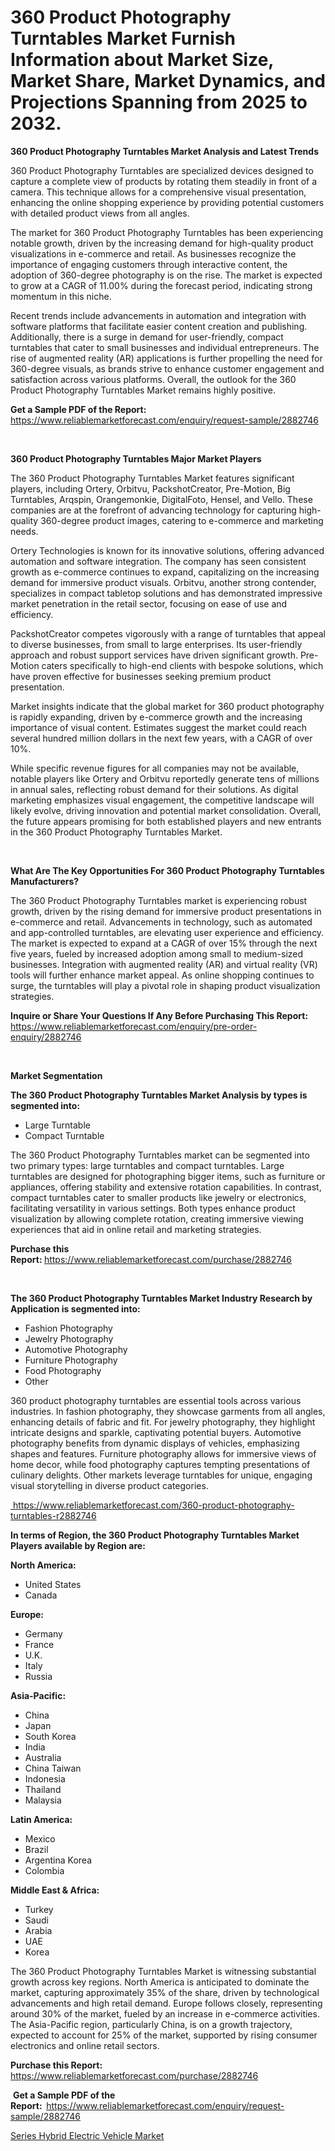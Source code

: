 <p><h1>360 Product Photography Turntables Market Furnish Information about Market Size, Market Share, Market Dynamics, and Projections Spanning from 2025 to 2032.</h1></p><p><strong>360 Product Photography Turntables Market Analysis and Latest Trends</strong></p>
<p><p>360 Product Photography Turntables are specialized devices designed to capture a complete view of products by rotating them steadily in front of a camera. This technique allows for a comprehensive visual presentation, enhancing the online shopping experience by providing potential customers with detailed product views from all angles. </p><p>The market for 360 Product Photography Turntables has been experiencing notable growth, driven by the increasing demand for high-quality product visualizations in e-commerce and retail. As businesses recognize the importance of engaging customers through interactive content, the adoption of 360-degree photography is on the rise. The market is expected to grow at a CAGR of 11.00% during the forecast period, indicating strong momentum in this niche.</p><p>Recent trends include advancements in automation and integration with software platforms that facilitate easier content creation and publishing. Additionally, there is a surge in demand for user-friendly, compact turntables that cater to small businesses and individual entrepreneurs. The rise of augmented reality (AR) applications is further propelling the need for 360-degree visuals, as brands strive to enhance customer engagement and satisfaction across various platforms. Overall, the outlook for the 360 Product Photography Turntables Market remains highly positive.</p></p>
<p><strong>Get a Sample PDF of the Report:&nbsp;</strong> <a href="https://www.reliablemarketforecast.com/enquiry/request-sample/2882746?utm_campaign=2740&utm_medium=2&utm_source=Github&utm_content=ia&utm_term=13032025&utm_id=360-product-photography-turntables">https://www.reliablemarketforecast.com/enquiry/request-sample/2882746</a></p>
<p>&nbsp;</p>
<p><strong>360 Product Photography Turntables Major Market Players</strong></p>
<p><p>The 360 Product Photography Turntables Market features significant players, including Ortery, Orbitvu, PackshotCreator, Pre-Motion, Big Turntables, Arqspin, Orangemonkie, DigitalFoto, Hensel, and Vello. These companies are at the forefront of advancing technology for capturing high-quality 360-degree product images, catering to e-commerce and marketing needs.</p><p>Ortery Technologies is known for its innovative solutions, offering advanced automation and software integration. The company has seen consistent growth as e-commerce continues to expand, capitalizing on the increasing demand for immersive product visuals. Orbitvu, another strong contender, specializes in compact tabletop solutions and has demonstrated impressive market penetration in the retail sector, focusing on ease of use and efficiency.</p><p>PackshotCreator competes vigorously with a range of turntables that appeal to diverse businesses, from small to large enterprises. Its user-friendly approach and robust support services have driven significant growth. Pre-Motion caters specifically to high-end clients with bespoke solutions, which have proven effective for businesses seeking premium product presentation.</p><p>Market insights indicate that the global market for 360 product photography is rapidly expanding, driven by e-commerce growth and the increasing importance of visual content. Estimates suggest the market could reach several hundred million dollars in the next few years, with a CAGR of over 10%.</p><p>While specific revenue figures for all companies may not be available, notable players like Ortery and Orbitvu reportedly generate tens of millions in annual sales, reflecting robust demand for their solutions. As digital marketing emphasizes visual engagement, the competitive landscape will likely evolve, driving innovation and potential market consolidation. Overall, the future appears promising for both established players and new entrants in the 360 Product Photography Turntables Market.</p></p>
<p>&nbsp;</p>
<p><strong>What Are The Key Opportunities For 360 Product Photography Turntables Manufacturers?</strong></p>
<p><p>The 360 Product Photography Turntables market is experiencing robust growth, driven by the rising demand for immersive product presentations in e-commerce and retail. Advancements in technology, such as automated and app-controlled turntables, are elevating user experience and efficiency. The market is expected to expand at a CAGR of over 15% through the next five years, fueled by increased adoption among small to medium-sized businesses. Integration with augmented reality (AR) and virtual reality (VR) tools will further enhance market appeal. As online shopping continues to surge, the turntables will play a pivotal role in shaping product visualization strategies.</p></p>
<p><strong>Inquire or Share Your Questions If Any Before Purchasing This Report:</strong> <a href="https://www.reliablemarketforecast.com/enquiry/pre-order-enquiry/2882746?utm_campaign=2740&utm_medium=2&utm_source=Github&utm_content=ia&utm_term=13032025&utm_id=360-product-photography-turntables">https://www.reliablemarketforecast.com/enquiry/pre-order-enquiry/2882746</a></p>
<p>&nbsp;</p>
<p><strong>Market Segmentation</strong></p>
<p><strong>The 360 Product Photography Turntables Market Analysis by types is segmented into:</strong></p>
<p><ul><li>Large Turntable</li><li>Compact Turntable</li></ul></p>
<p><p>The 360 Product Photography Turntables market can be segmented into two primary types: large turntables and compact turntables. Large turntables are designed for photographing bigger items, such as furniture or appliances, offering stability and extensive rotation capabilities. In contrast, compact turntables cater to smaller products like jewelry or electronics, facilitating versatility in various settings. Both types enhance product visualization by allowing complete rotation, creating immersive viewing experiences that aid in online retail and marketing strategies.</p></p>
<p><strong>Purchase this Report:&nbsp;</strong><a href="https://www.reliablemarketforecast.com/purchase/2882746?utm_campaign=2740&utm_medium=2&utm_source=Github&utm_content=ia&utm_term=13032025&utm_id=360-product-photography-turntables">https://www.reliablemarketforecast.com/purchase/2882746</a></p>
<p>&nbsp;</p>
<p><strong>The 360 Product Photography Turntables Market Industry Research by Application is segmented into:</strong></p>
<p><ul><li>Fashion Photography</li><li>Jewelry Photography</li><li>Automotive Photography</li><li>Furniture Photography</li><li>Food Photography</li><li>Other</li></ul></p>
<p><p>360 product photography turntables are essential tools across various industries. In fashion photography, they showcase garments from all angles, enhancing details of fabric and fit. For jewelry photography, they highlight intricate designs and sparkle, captivating potential buyers. Automotive photography benefits from dynamic displays of vehicles, emphasizing shapes and features. Furniture photography allows for immersive views of home decor, while food photography captures tempting presentations of culinary delights. Other markets leverage turntables for unique, engaging visual storytelling in diverse product categories.</p></p>
<p><a href="https://www.reliablemarketforecast.com/360-product-photography-turntables-r2882746?utm_campaign=2740&utm_medium=2&utm_source=Github&utm_content=ia&utm_term=13032025&utm_id=360-product-photography-turntables">&nbsp;https://www.reliablemarketforecast.com/360-product-photography-turntables-r2882746</a></p>
<p><strong>In terms of Region, the 360 Product Photography Turntables Market Players available by Region are:</strong></p>
<p>
    <p> <strong> North America: </strong>
        <ul>
            <li>United States</li>
            <li>Canada</li>
        </ul>
        </p> 
    <p> <strong> Europe: </strong>
        <ul>
            <li>Germany</li>
            <li>France</li>
            <li>U.K.</li>
            <li>Italy</li>
            <li>Russia</li>
        </ul>
        </p> 
    <p> <strong> Asia-Pacific: </strong>
        <ul>
            <li>China</li>
            <li>Japan</li>
            <li>South Korea</li>
            <li>India</li>
            <li>Australia</li>
            <li>China Taiwan</li>
            <li>Indonesia</li>
            <li>Thailand</li>
            <li>Malaysia</li>
        </ul>
        </p> 
    <p> <strong> Latin America: </strong>
        <ul>
            <li>Mexico</li>
            <li>Brazil</li>
            <li>Argentina Korea</li>
            <li>Colombia</li>
        </ul>
        </p> 
    <p> <strong> Middle East & Africa: </strong>
        <ul>
            <li>Turkey</li>
            <li>Saudi</li>
            <li>Arabia</li>
            <li>UAE</li>
            <li>Korea</li>
        </ul>
    </p>
    </p>
<p><p>The 360 Product Photography Turntables Market is witnessing substantial growth across key regions. North America is anticipated to dominate the market, capturing approximately 35% of the share, driven by technological advancements and high retail demand. Europe follows closely, representing around 30% of the market, fueled by an increase in e-commerce activities. The Asia-Pacific region, particularly China, is on a growth trajectory, expected to account for 25% of the market, supported by rising consumer electronics and online retail sectors.</p></p>
<p><strong>Purchase this Report: </strong><a href="https://www.reliablemarketforecast.com/purchase/2882746?utm_campaign=2740&utm_medium=2&utm_source=Github&utm_content=ia&utm_term=13032025&utm_id=360-product-photography-turntables">https://www.reliablemarketforecast.com/purchase/2882746</a></p>
<p>&nbsp;<strong>Get a Sample PDF of the Report:&nbsp;&nbsp;</strong><a href="https://www.reliablemarketforecast.com/enquiry/request-sample/2882746?utm_campaign=2740&utm_medium=2&utm_source=Github&utm_content=ia&utm_term=13032025&utm_id=360-product-photography-turntables">https://www.reliablemarketforecast.com/enquiry/request-sample/2882746</a></p>
<p><strong></strong></p>
<p><p><a href="https://github.com/djembashote/Market-Research-Report-List-1/blob/main/series-hybrid-electric-vehicle-market.md?utm_campaign=2740&utm_medium=2&utm_source=Github&utm_content=ia&utm_term=13032025&utm_id=360-product-photography-turntables">Series Hybrid Electric Vehicle Market</a></p></p>